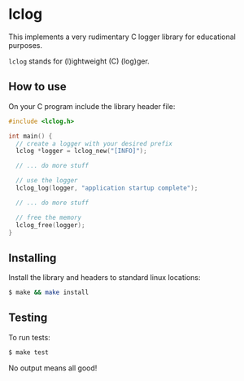 # lclog

This implements a very rudimentary C logger library for educational purposes.

`lclog` stands for (l)ightweight (C) (log)ger.

## How to use
On your C program include the library header file:
```c
#include <lclog.h>

int main() {
  // create a logger with your desired prefix
  lclog *logger = lclog_new("[INFO]");

  // ... do more stuff

  // use the logger
  lclog_log(logger, "application startup complete");

  // ... do more stuff

  // free the memory
  lclog_free(logger);
}
```

## Installing
Install the library and headers to standard linux locations:

```sh
$ make && make install
```

## Testing
To run tests:

```sh
$ make test
```

No output means all good!
